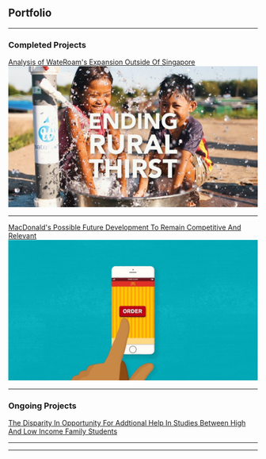 ## Portfolio

---

### Completed Projects 

[Analysis of WateRoam's Expansion Outside Of Singapore](/sample_page)
<img src="images/wateroam_2.jpg?raw=true"/>

---
[MacDonald's Possible Future Development To Remain Competitive And Relevant](/sample_page2)
<img src="images/macdonald.jpeg?raw=true"/>


---

### Ongoing Projects

[The Disparity In Opportunity For Addtional Help In Studies Between High And Low Income Family Students](/sample_page3)


---




---
<!-- Remove above link if you don't want to attibute -->
